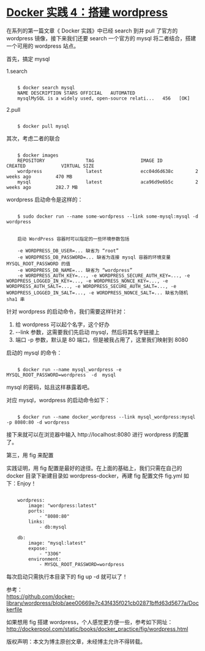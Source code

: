 #  [Docker 实践 4：搭建 wordpress](http://blog.csdn.net/lincyang/article/details/43850867)

在系列的第一篇文章《 Docker 实践》中已经 search 到并 pull 了官方的 wordpress 镜像，接下来我们还要 search 一个官方的 mysql 将二者结合，搭建一个可用的 wordpress 站点。

首先，搞定 mysql

1.search

```

    $ docker search mysql
    NAME DESCRIPTION STARS OFFICIAL   AUTOMATED
    mysqlMySQL is a widely used, open-source relati...   456   [OK]   

```

2.pull

```

    $ docker pull mysql

```

其次，考虑二者的联合

```

    $ docker images
    REPOSITORY               TAG                 IMAGE ID            CREATED             VIRTUAL SIZE
    wordpress                latest              ecc04d6d638c        2 weeks ago         470 MB
    mysql                    latest              aca96d9e6b5c        2 weeks ago         282.7 MB

```

wordpress 启动命令是这样的：

```

    $ sudo docker run --name some-wordpress --link some-mysql:mysql -d wordpress

```

```

    启动 WordPress 容器时可以指定的一些环境参数包括

    -e WORDPRESS_DB_USER=... 缺省为 “root”
    -e WORDPRESS_DB_PASSWORD=... 缺省为连接 mysql 容器的环境变量 MYSQL_ROOT_PASSWORD 的值
    -e WORDPRESS_DB_NAME=... 缺省为 “wordpress”
    -e WORDPRESS_AUTH_KEY=..., -e WORDPRESS_SECURE_AUTH_KEY=..., -e WORDPRESS_LOGGED_IN_KEY=..., -e WORDPRESS_NONCE_KEY=..., -e WORDPRESS_AUTH_SALT=..., -e WORDPRESS_SECURE_AUTH_SALT=..., -e WORDPRESS_LOGGED_IN_SALT=..., -e WORDPRESS_NONCE_SALT=... 缺省为随机 sha1 串

```

针对 wordpress 的启动命令，我们需要这样针对：

1. 给 wordpress 可以起个名字，这个好办
2. --link 参数，这需要我们先启动 mysql，然后将其名字链接上
3. 端口 -p 参数，默认是 80 端口，但是被我占用了，这里我们映射到 8080

启动的 mysql 的命令：

```

    $ docker run --name mysql_wordpress -e MYSQL_ROOT_PASSWORD=wordpress  -d  mysql

```

mysql 的密码，姑且这样暴露着吧。

对应 mysql，wordpress 的启动命令如下：

```

    $ docker run --name docker_wordpress --link mysql_wordpress:mysql -p 8080:80 -d wordpress

```

接下来就可以在浏览器中输入 http://localhost:8080 进行 wordpress 的配置了。

第三，用 fig 来配置

实践证明，用 fig 配置是最好的途径。在上面的基础上，我们只需在自己的 docker 目录下新建目录如 wordpress-docker，再建 fig 配置文件 fig.yml 如下：Enjoy！

```

    wordpress:
        image: "wordpress:latest"
        ports:
            - "8080:80"
        links:
            - db:mysql

    db:
        image: "mysql:latest"
        expose:
            - "3306"
        environment:
            - MYSQL_ROOT_PASSWORD=wordpress

```

每次启动只需执行本目录下的 fig up -d 就可以了！

参考：  
https://github.com/docker-library/wordpress/blob/aee00669e7c43f435f021cb02871bffd63d5677a/Dockerfile  

如果想用 fig 搭建 wordpress，个人感觉更方便一些，参考如下网址：  
http://dockerpool.com/static/books/docker_practice/fig/wordpress.html

版权声明：本文为博主原创文章，未经博主允许不得转载。


